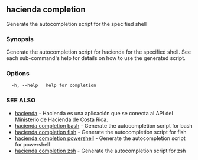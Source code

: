 ## hacienda completion

Generate the autocompletion script for the specified shell

### Synopsis

Generate the autocompletion script for hacienda for the specified shell.
See each sub-command's help for details on how to use the generated script.


### Options

```
  -h, --help   help for completion
```

### SEE ALSO

* [hacienda](/cmd/hacienda/)	 - Hacienda es una aplicación que se conecta al API del Ministerio de Hacienda de Costa Rica.
* [hacienda completion bash](/cmd/hacienda_completion_bash/)	 - Generate the autocompletion script for bash
* [hacienda completion fish](/cmd/hacienda_completion_fish/)	 - Generate the autocompletion script for fish
* [hacienda completion powershell](/cmd/hacienda_completion_powershell/)	 - Generate the autocompletion script for powershell
* [hacienda completion zsh](/cmd/hacienda_completion_zsh/)	 - Generate the autocompletion script for zsh

